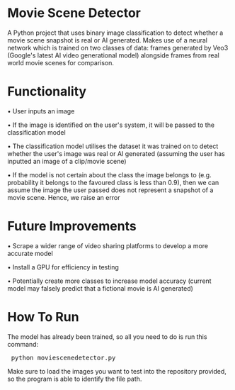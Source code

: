 # Movie Scene Detector

A Python project that uses binary image classification to detect whether a movie scene snapshot is real or AI generated. Makes use of a neural network which is trained on two classes of data: frames generated by Veo3 (Google's latest AI video generational model) alongside frames from real world movie scenes for comparison. 

# Functionality

• User inputs an image

• If the image is identified on the user's system, it will be passed to the classification model

• The classification model utilises the dataset it was trained on to detect whether the user's image was real or AI generated (assuming the user has inputted an image of a clip/movie scene)

•  If the model is not certain about the class the image belongs to (e.g. probability it belongs to the favoured class is less than 0.9), then we can assume the image the user passed does not represent a snapshot of a movie scene. Hence, we raise an error

# Future Improvements

• Scrape a wider range of video sharing platforms to develop a more accurate model

• Install a GPU for efficiency in testing

• Potentially create more classes to increase model accuracy (current model may falsely predict that a fictional movie is AI generated)

# How To Run

The model has already been trained, so all you need to do is run this command:

<pre> python moviescenedetector.py </pre>

Make sure to load the images you want to test into the repository provided, so the program is able to identify the file path.





